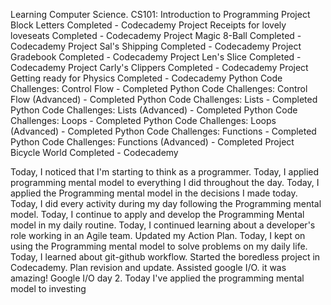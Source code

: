 Learning Computer Science.
CS101: Introduction to Programming
Project Block Letters Completed - Codecademy
Project Receipts for lovely loveseats Completed - Codecademy
Project Magic 8-Ball Completed - Codecademy
Project Sal's Shipping Completed - Codecademy
Project Gradebook Completed - Codecademy
Project Len's Slice Completed - Codecademy
Project Carly's Clippers Completed - Codecademy
Project Getting ready for Physics Completed - Codecademy
Python Code Challenges: Control Flow - Completed
Python Code Challenges: Control Flow (Advanced) - Completed
Python Code Challenges: Lists - Completed
Python Code Challenges: Lists (Advanced) - Completed
Python Code Challenges: Loops - Completed
Python Code Challenges: Loops (Advanced) - Completed
Python Code Challenges: Functions - Completed
Python Code Challenges: Functions (Advanced) - Completed
Project Bicycle World Completed - Codecademy

Today, I noticed that I'm starting to think as a programmer.
Today, I applied programming mental model to everything I did throughout the day.
Today, I applied the Programming mental model in the decisions I made today.
Today, I did every activity during my day following the Programming mental model.
Today, I continue to apply and develop the Programming Mental model in my daily routine.
Today, I continued learning about a developer's role working in an Agile team.
Updated my Action Plan.
Today, I kept on using the Programming mental model to solve problems on my daily life.
Today, I learned about git-github workflow.
Started the boredless project in Codecademy.
Plan revision and update.
Assisted google I/O. it was amazing!
Google I/O day 2.
Today I've applied the programming mental model to investing
